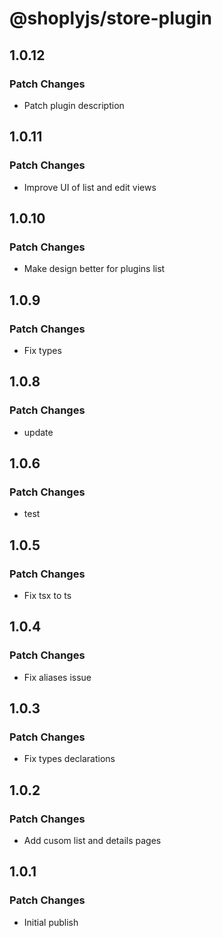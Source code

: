 # @shoplyjs/store-plugin

## 1.0.12

### Patch Changes

- Patch plugin description

## 1.0.11

### Patch Changes

- Improve UI of list and edit views

## 1.0.10

### Patch Changes

- Make design better for plugins list

## 1.0.9

### Patch Changes

- Fix types

## 1.0.8

### Patch Changes

- update

## 1.0.6

### Patch Changes

- test

## 1.0.5

### Patch Changes

- Fix tsx to ts

## 1.0.4

### Patch Changes

- Fix aliases issue

## 1.0.3

### Patch Changes

- Fix types declarations

## 1.0.2

### Patch Changes

- Add cusom list and details pages

## 1.0.1

### Patch Changes

- Initial publish
